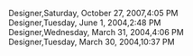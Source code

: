 ﻿Designer,Saturday, October 27, 2007,4:05 PM  Designer,Tuesday, June 1, 2004,2:48 PM  Designer,Wednesday, March 31, 2004,4:06 PM  Designer,Tuesday, March 30, 2004,10:37 PM